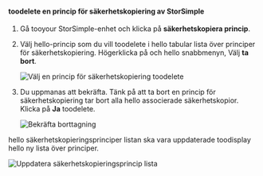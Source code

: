 
<!--author=alkohli last changed: 01/02/17-->

#### <a name="toodelete-a-storsimple-backup-policy"></a>toodelete en princip för säkerhetskopiering av StorSimple

1. Gå tooyour StorSimple-enhet och klicka på **säkerhetskopiera princip**.

2. Välj hello-princip som du vill toodelete i hello tabular lista över principer för säkerhetskopiering. Högerklicka på och hello snabbmenyn, Välj **ta bort**.

    ![Välj en princip för säkerhetskopiering toodelete](./media/storsimple-8000-delete-backup-policy/deletebupol1.png)

3. Du uppmanas att bekräfta. Tänk på att ta bort en princip för säkerhetskopiering tar bort alla hello associerade säkerhetskopior. Klicka på **Ja** toodelete.

    ![Bekräfta borttagning](./media/storsimple-8000-delete-backup-policy/deletebupol2.png)

hello säkerhetskopieringsprinciper listan ska vara uppdaterade toodisplay hello ny lista över principer.

![Uppdatera säkerhetskopieringsprincip lista](./media/storsimple-8000-delete-backup-policy/deletebupol5.png)